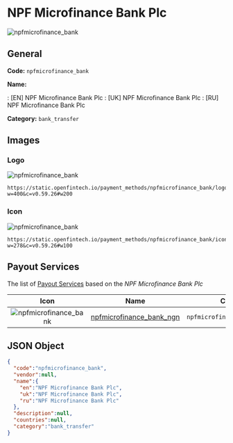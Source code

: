 
# NPF Microfinance Bank Plc 
![npfmicrofinance_bank](https://static.openfintech.io/payment_methods/npfmicrofinance_bank/logo.svg?w=400&c=v0.59.26#w200)  

## General 
**Code:** `npfmicrofinance_bank` 
 
**Name:** 
 
:	[EN] NPF Microfinance Bank Plc 
:	[UK] NPF Microfinance Bank Plc 
:	[RU] NPF Microfinance Bank Plc 
 
**Category:** `bank_transfer` 
 

## Images 

### Logo 
![npfmicrofinance_bank](https://static.openfintech.io/payment_methods/npfmicrofinance_bank/logo.svg?w=400&c=v0.59.26#w200)  

```
https://static.openfintech.io/payment_methods/npfmicrofinance_bank/logo.svg?w=400&c=v0.59.26#w200
```  

### Icon 
![npfmicrofinance_bank](https://static.openfintech.io/payment_methods/npfmicrofinance_bank/icon.svg?w=278&c=v0.59.26#w100)  

```
https://static.openfintech.io/payment_methods/npfmicrofinance_bank/icon.svg?w=278&c=v0.59.26#w100
```  

## Payout Services 
 
The list of [Payout Services](/payout-services/) based on the _NPF Microfinance Bank Plc_ 

|Icon|Name|Code| 
|:---:|:---:|:---:| 
|![npfmicrofinance_bank](https://static.openfintech.io/payout_methods/npfmicrofinance_bank/icon.png?w=278&c=v0.59.26#w40) |[npfmicrofinance_bank_ngn](/payout-services/npfmicrofinance_bank_ngn/)|`npfmicrofinance_bank_ngn`| 
 

## JSON Object 

```json
{
  "code":"npfmicrofinance_bank",
  "vendor":null,
  "name":{
    "en":"NPF Microfinance Bank Plc",
    "uk":"NPF Microfinance Bank Plc",
    "ru":"NPF Microfinance Bank Plc"
  },
  "description":null,
  "countries":null,
  "category":"bank_transfer"
}
```  
